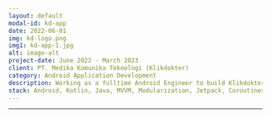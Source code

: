 ```yaml
---
layout: default
modal-id: kd-app
date: 2022-06-01
img: kd-logo.png
img1: kd-app-1.jpg
alt: image-alt
project-date: June 2022 - March 2023
client: PT. Medika Komunika Teknologi (Klikdokter)
category: Android Application Development
description: Working as a fulltime Android Engineer to build Klikdokter Android Application.  KlikDokter app is a comprehensive health platform designed to empower users in Indonesia to take control of their healthcare anytime, anywhere. It serves as a digital bridge between patients and medical professionals, offering a wide range of features and services that support preventive, curative, and educational health needs.  You can see this app <a href="https://play.google.com/store/apps/details?id=id.codigo.klikdokter&hl=id">here</a>
stack: Android, Kotlin, Java, MVVM, Modularization, Jetpack, Coroutines
---
```

---
